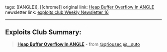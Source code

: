tags:  [[ANGLE]], [[chrome]]
original link: [Heap Buffer Overflow In ANGLE](https://x.com/xvonfers/status/1778301253472141737?ref=blog.exploits.club) 
newsletter link: [exploits.club Weekly Newsletter 16](https://blog.exploits.club/exploits-club-weekly-newsletter-16/)

---
## Exploits Club Summary:
> [**Heap Buffer Overflow In ANGLE**](https://x.com/xvonfers/status/1778301253472141737?ref=blog.exploits.club) - from [@qriousec](https://twitter.com/qriousec?ref=blog.exploits.club) [@__suto](https://twitter.com/__suto?ref=blog.exploits.club) 